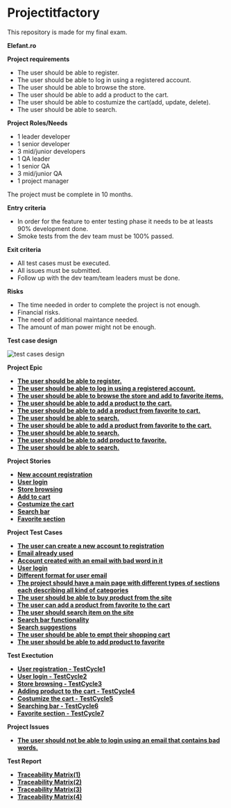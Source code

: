 # Projectitfactory
This repository is made for my final exam.


**Elefant.ro**

**Project requirements**

- The user should be able to register.
- The user should be able to log in using a registered account.
- The user should be able to browse the store.
- The user should be able to add a product to the cart.
- The user should be able to costumize the cart(add, update, delete).
- The user should be able to search.

**Project Roles/Needs**

- 1 leader developer
- 1 senior developer
- 3 mid/junior developers
- 1 QA leader
- 1 senior QA
- 3 mid/junior QA
- 1 project manager

The project must be complete in 10 months.


**Entry criteria**

- In order for the feature to enter testing phase it needs to be at leasts 90% development done.
- Smoke tests from the dev team must be 100% passed.


**Exit criteria**

- All test cases must be executed.
- All issues must be submitted.
- Follow up with the dev team/team leaders must be done.


**Risks**

- The time needed in order to complete the project is not enough.
- Financial risks.
- The need of additional maintance needed.
- The amount of man power might not be enough.

**Test case design**

![test cases design](https://user-images.githubusercontent.com/109758059/193114372-0793f828-07cc-4f33-9a00-c19707fd9b52.png)


**Project Epic**


- [**The user should be able to register.**](https://github.com/carmenmatei/projectitfactory/blob/main/user-should-be-able-to-register-epic.png)
- [**The user should be able to log in using a registered account.**](https://github.com/carmenmatei/projectitfactory/blob/main/user-should-be-able-to-register-epic.png)
- [**The user should be able to browse the store and add to favorite items.**](https://github.com/carmenmatei/projectitfactory/blob/main/user-should-be-able-to-browse-the-storee-and-add-to-favorite-items-epic.png)
- [**The user should be able to add a product to the cart.**](https://github.com/carmenmatei/projectitfactory/blob/main/user-should-be-able-to-add-a-product-to-the-cart-epic.png)
- [**The user should be able to add a product from favorite to cart.**](https://github.com/carmenmatei/projectitfactory/blob/main/user-should-be-able-to-add-a-product-from-favorite-to-the-cart-epic.png)
- [**The user should be able to search.**](https://github.com/carmenmatei/projectitfactory/blob/main/user-should-be-able-to-search-epic.png)
- [**The user should be able to add a product from favorite to the cart.**](https://github.com/carmenmatei/projectitfactory/blob/main/user-should-be-able-to-add-a-product-from-favorite-to-the-cart-epic7.png)
- [**The user should be able to search.**](https://github.com/carmenmatei/projectitfactory/blob/main/user-should-be-able-to-search-epic8.png)
- [**The user should be able to add product to favorite.**](https://github.com/carmenmatei/projectitfactory/blob/main/user-should-be-able-to-add-product-to-favorite-epic9.png)
- [**The user should be able to search.**](https://github.com/carmenmatei/projectitfactory/blob/main/user-should-be-able-to-search-epic10.png)


**Project Stories**


- [**New account registration**](https://github.com/carmenmatei/projectitfactory/blob/main/new%20account%20registration-story.png)
- [**User login**](https://github.com/carmenmatei/projectitfactory/blob/main/user-login-story.png)
- [**Store browsing**](https://github.com/carmenmatei/projectitfactory/blob/main/store-broswing-story.png)
- [**Add to cart**](https://github.com/carmenmatei/projectitfactory/blob/main/add-to-cart-story.png)
- [**Costumize the cart**](https://github.com/carmenmatei/projectitfactory/blob/main/costumize-the-cart-story.png)
- [**Search bar**](https://github.com/carmenmatei/projectitfactory/blob/main/search-bar-story.png)
- [**Favorite section**](https://github.com/carmenmatei/projectitfactory/blob/main/favorite-section-story.png)


**Project Test Cases**


- [**The user can create a new account to registration**](https://github.com/carmenmatei/projectitfactory/blob/main/email-already-used-tc.png)
- [**Email already used**](https://github.com/carmenmatei/projectitfactory/blob/main/email-already-used-tc.png)
- [**Account created with an email with bad word in it**](https://github.com/carmenmatei/projectitfactory/blob/main/user-should-not-be-able-to-login-using-an-email-that-containt-bad-word.png)
- [**User login**](https://github.com/carmenmatei/projectitfactory/blob/main/user-login-tc.png)
- [**Different format for user email**](https://github.com/carmenmatei/projectitfactory/blob/main/different-format-for-user-email-tc.png)
- [**The project should have a main page with different types of sections each describing all kind of categories**](https://github.com/carmenmatei/projectitfactory/blob/main/user-should-be-have-a-main-page-with-different-types-of-sections-each%20describing-all-kind-of-categories-tc.png)
- [**The user should be able to buy product from the site**](https://github.com/carmenmatei/projectitfactory/blob/main/user-should-be-able-to-buy-product-from-the-site.png)
- [**The user can add a product from favorite to the cart**](https://github.com/carmenmatei/projectitfactory/blob/main/user-can-add-a-product-from-favorite-to-the-cart.png)
- [**The user should search item on the site**](https://github.com/carmenmatei/projectitfactory/blob/main/user-should-search-item-on-the-site-tc.png)
- [**Search bar functionality**](https://github.com/carmenmatei/projectitfactory/blob/main/seach-bar-functionality.png)
- [**Search suggestions**](https://github.com/carmenmatei/projectitfactory/blob/main/search-suggestions.png)
- [**The user should be able to empt their shopping cart**](https://github.com/carmenmatei/projectitfactory/blob/main/user-should-be-able-to-empty-their-shopping-cart.png)
- [**The user should be able to add product to favorite**](https://github.com/carmenmatei/projectitfactory/blob/main/user-should-be-able-to-add-a-product-to-favorite.png)


**Test Exectution**

- [**User registration - TestCycle1**](https://github.com/carmenmatei/projectitfactory/blob/main/user-registration.png)
- [**User login - TestCycle2**](https://github.com/carmenmatei/projectitfactory/blob/main/user-login.png)
- [**Store browsing - TestCycle3**](https://github.com/carmenmatei/projectitfactory/blob/main/store-browsing.png)
- [**Adding product to the cart - TestCycle4**](https://github.com/carmenmatei/projectitfactory/blob/main/adding-products-to-the-cart.png)
- [**Costumize the cart - TestCycle5**](https://github.com/carmenmatei/projectitfactory/blob/main/costumize-the-cart.png)
- [**Searching bar - TestCycle6**](https://github.com/carmenmatei/projectitfactory/blob/main/searching-bar.png)
- [**Favorite section - TestCycle7**](https://github.com/carmenmatei/projectitfactory/blob/main/favorite-section.png)

**Project Issues**

- [**The user should not be able to login using an email that contains bad words.**](https://github.com/carmenmatei/projectitfactory/blob/main/bug-email-with-bad-words.png)


**Test Report**

- [**Traceability Matrix(1)**](https://github.com/carmenmatei/projectitfactory/blob/main/matrix-1.png)
- [**Traceability Matrix(2)**](https://github.com/carmenmatei/projectitfactory/blob/main/matrix-2.png)
- [**Traceability Matrix(3)**](https://github.com/carmenmatei/projectitfactory/blob/main/matrix-3.png)
- [**Traceability Matrix(4)**](https://github.com/carmenmatei/projectitfactory/blob/main/matrix-4.png)
